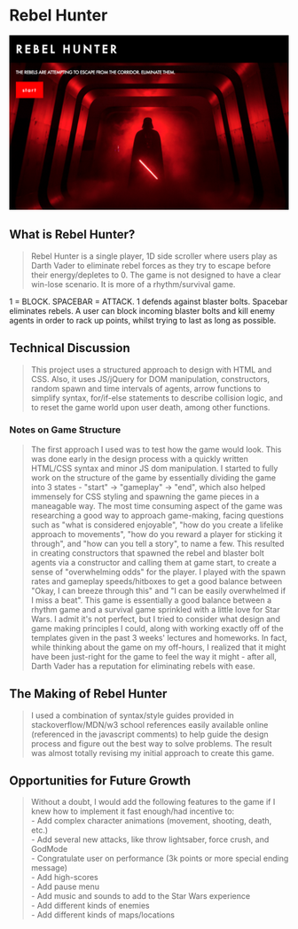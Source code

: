 # Rebel Hunter

![](./RebelHunterv1/openingshot.jpg)

## What is Rebel Hunter?

> Rebel Hunter is a single player, 1D side scroller where users play as Darth Vader to eliminate rebel forces as they try to escape before their energy/depletes to 0. The game is not designed to have a clear win-lose scenario. It is more of a rhythm/survival game. 

1 = BLOCK. SPACEBAR = ATTACK.
1 defends against blaster bolts.
Spacebar eliminates rebels.
A user can block incoming blaster bolts and kill enemy agents in order to rack up points, whilst trying to last as long as possible.

## Technical Discussion

> This project uses a structured approach to design with HTML and CSS. Also, it uses JS/jQuery for DOM manipulation, constructors, random spawn and time intervals of agents, arrow functions to simplify syntax, for/if-else statements to describe collision logic, and to reset the game world upon user death, among other functions. 

### Notes on Game Structure

> The first approach I used was to test how the game would look. This was done early in the design process with a quickly written HTML/CSS syntax and minor JS dom manipulation. I started to fully work on the structure of the game by essentially dividing the game into 3 states - "start" -> "gameplay" -> "end", which also helped immensely for CSS styling and spawning the game pieces in a maneagable way. The most time consuming aspect of the game was researching a good way to approach game-making, facing questions such as "what is considered enjoyable", "how do you create a lifelike approach to movements", "how do you reward a player for sticking it through", and "how can you tell a story", to name a few. This resulted in creating constructors that spawned the rebel and blaster bolt agents via a constructor and calling them at game start, to create a sense of "overwhelming odds" for the player. I played with the spawn rates and gameplay speeds/hitboxes to get a good balance between "Okay, I can breeze through this" and "I can be easily overwhelmed if I miss a beat". This game is essentially a good balance between a rhythm game and a survival game sprinkled with a little love for Star Wars. I admit it's not perfect, but I tried to consider what design and game making principles I could, along with working exactly off of the templates given in the past 3 weeks' lectures and homeworks. In fact, while thinking about the game on my off-hours, I realized that it might have been just-right for the game to feel the way it might - after all, Darth Vader has a reputation for eliminating rebels with ease.

## The Making of Rebel Hunter

> I used a combination of syntax/style guides provided in stackoverflow/MDN/w3 school references easily available online (referenced in the javascript comments) to help guide the design process and figure out the best way to solve problems. The result was almost totally revising my initial approach to create this game.

## Opportunities for Future Growth

> Without a doubt, I would add the following features to the game if I knew how to implement it fast enough/had incentive to:<br>
	- Add complex character animations (movement, shooting, death, etc.)<br>
	- Add several new attacks, like throw lightsaber, force crush, and GodMode<br>
	- Congratulate user on performance (3k points or more special ending message)<br>
	- Add high-scores<br>
	- Add pause menu<br>
	- Add music and sounds to add to the Star Wars experience<br>
	- Add different kinds of enemies<br>
	- Add different kinds of maps/locations<br>
